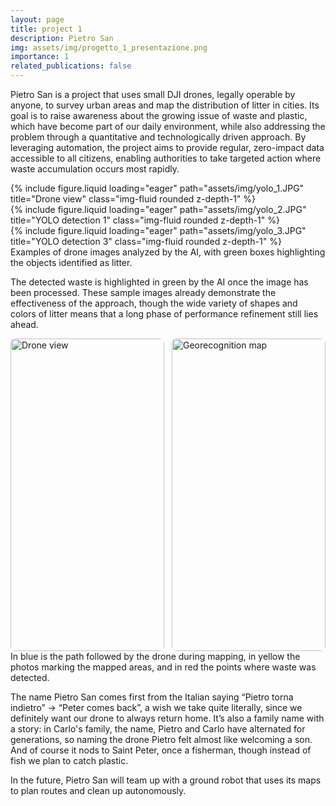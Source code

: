 ```yaml
---
layout: page
title: project 1
description: Pietro San
img: assets/img/progetto_1_presentazione.png
importance: 1
related_publications: false
---
```


Pietro San is a project that uses small DJI drones, legally operable by anyone, to survey urban areas and map the distribution of litter in cities. Its goal is to raise awareness about the growing issue of waste and plastic, which have become part of our daily environment, while also addressing the problem through a quantitative and technologically driven approach. By leveraging automation, the project aims to provide regular, zero-impact data accessible to all citizens, enabling authorities to take targeted action where waste accumulation occurs most rapidly.

<div class="row">
  <div class="col-sm mt-3 mt-md-0">
    {% include figure.liquid 
      loading="eager" 
      path="assets/img/yolo_1.JPG" 
      title="Drone view" 
      class="img-fluid rounded z-depth-1" 
    %}
  </div>

  <div class="col-sm mt-3 mt-md-0">
    {% include figure.liquid 
      loading="eager" 
      path="assets/img/yolo_2.JPG" 
      title="YOLO detection 1" 
      class="img-fluid rounded z-depth-1" 
    %}
  </div>

  <div class="col-sm mt-3 mt-md-0">
    {% include figure.liquid 
      loading="eager" 
      path="assets/img/yolo_3.JPG" 
      title="YOLO detection 3" 
      class="img-fluid rounded z-depth-1" 
    %}
  </div>
</div>
<div class="caption">
  Examples of drone images analyzed by the AI, with green boxes highlighting the objects identified as litter.
</div>

The detected waste is highlighted in green by the AI once the image has been processed. These sample images already demonstrate the effectiveness of the approach, though the wide variety of shapes and colors of litter means that a long phase of performance refinement still lies ahead.

<style>
/* contenitore full-width dentro il body del tema (rispetta i padding del tema) */
.img-row {
  display: flex;
  gap: 12px;             /* spazio fra le immagini */
  width: 100%;
  margin: 0 auto;
}

/* ogni colonna occupa metà larghezza */
.img-row .col {
  flex: 1 1 0;
}

/* qui imposti L'ALTEZZA fissa: cambia 380px con il valore che preferisci */
.img-row img {
  display: block;
  width: 100%;
  height: 500px;         /* altezza fissa identica per entrambe */
  object-fit: cover;     /* ritaglia senza deformare (mantiene proporzioni) */
  border-radius: 8px;
}

/* mobile: impila le immagini e riduci altezza */
@media (max-width: 768px) {
  .img-row {
    flex-direction: column;
  }
  .img-row img {
    height: 220px;
  }
}
</style>

<div class="img-row">
  <div class="col">
    <img src="{{ '/assets/img/drone_alone.jpg' | relative_url }}" alt="Drone view">
  </div>
  <div class="col">
    <img src="{{ '/assets/img/georecognition.png' | relative_url }}" alt="Georecognition map">
  </div>
</div>


<div class="caption">
    In blue is the path followed by the drone during mapping, in yellow the photos marking the mapped areas, and in red the points where waste was detected.
</div>

The name Pietro San comes first from the Italian saying “Pietro torna indietro” -> “Peter comes back”, a wish we take quite literally, since we definitely want our drone to always return home. It’s also a family name with a story: in Carlo's family, the name, Pietro and Carlo have alternated for generations, so naming the drone Pietro felt almost like welcoming a son. And of course it nods to Saint Peter, once a fisherman, though instead of fish we plan to catch plastic.

In the future, Pietro San will team up with a ground robot that uses its maps to plan routes and clean up autonomously.
